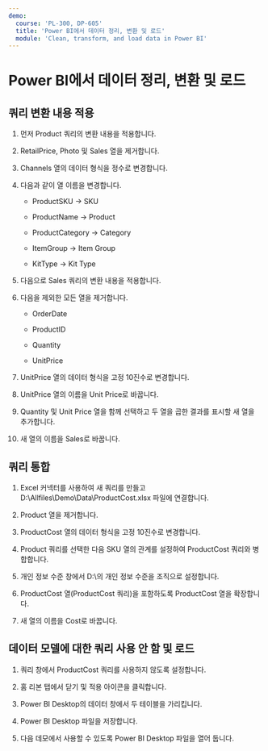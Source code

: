 ```yaml
---
demo:
  course: 'PL-300, DP-605'
  title: 'Power BI에서 데이터 정리, 변환 및 로드'
  module: 'Clean, transform, and load data in Power BI'
---
```


# Power BI에서 데이터 정리, 변환 및 로드

## 쿼리 변환 내용 적용

1. 먼저 Product 쿼리의 변환 내용을 적용합니다.

1. RetailPrice, Photo 및 Sales 열을 제거합니다.

1. Channels 열의 데이터 형식을 정수로 변경합니다.

1. 다음과 같이 열 이름을 변경합니다.

    - ProductSKU -> SKU

    - ProductName -> Product

    - ProductCategory -> Category

    - ItemGroup -> Item Group

    - KitType -> Kit Type

1. 다음으로 Sales 쿼리의 변환 내용을 적용합니다.

1. 다음을 제외한 모든 열을 제거합니다.

    - OrderDate

    - ProductID

    - Quantity

    - UnitPrice

1. UnitPrice 열의 데이터 형식을 고정 10진수로 변경합니다.

1. UnitPrice 열의 이름을 Unit Price로 바꿉니다.

1. Quantity 및 Unit Price 열을 함께 선택하고 두 열을 곱한 결과를 표시할 새 열을 추가합니다.

1. 새 열의 이름을 Sales로 바꿉니다.

## 쿼리 통합

1. Excel 커넥터를 사용하여 새 쿼리를 만들고 D:\Allfiles\Demo\Data\ProductCost.xlsx 파일에 연결합니다.

1. Product 열을 제거합니다.

1. ProductCost 열의 데이터 형식을 고정 10진수로 변경합니다.

1. Product 쿼리를 선택한 다음 SKU 열의 관계를 설정하여 ProductCost 쿼리와 병합합니다.

1. 개인 정보 수준 창에서 D:\의 개인 정보 수준을 조직으로 설정합니다.

1. ProductCost 열(ProductCost 쿼리)을 포함하도록 ProductCost 열을 확장합니다.

1. 새 열의 이름을 Cost로 바꿉니다.

## 데이터 모델에 대한 쿼리 사용 안 함 및 로드

1. 쿼리 창에서 ProductCost 쿼리를 사용하지 않도록 설정합니다.

1. 홈 리본 탭에서 닫기 및 적용 아이콘을 클릭합니다.

1. Power BI Desktop의 데이터 창에서 두 테이블을 가리킵니다.

1. Power BI Desktop 파일을 저장합니다.

1. 다음 데모에서 사용할 수 있도록 Power BI Desktop 파일을 열어 둡니다.
